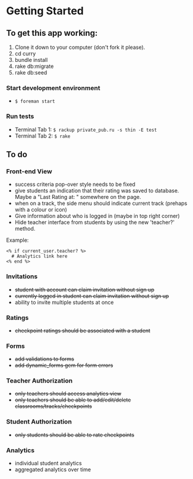 # Getting Started

## To get this app working:

1. Clone it down to your computer (don't fork it please).
2. cd curry
3. bundle install
4. rake db:migrate
5. rake db:seed

### Start development environment
- `$ foreman start`

### Run tests
- Terminal Tab 1: `$ rackup private_pub.ru -s thin -E test`
- Terminal Tab 2: `$ rake`

## To do

### Front-end View
- success criteria pop-over style needs to be fixed
- give students an indication that their rating was saved to database. Maybe a "Last Rating at: <time>" somewhere on the page.
- when on a track, the side menu should indicate current track (prehaps with a colour or icon)
- Give information about who is logged in (maybe in top right corner)
- Hide teacher interface from students by using the new 'teacher?' method.

Example:

```
<% if current_user.teacher? %>
  # Analytics link here
<% end %>
```

### Invitations
- ~~student with account can claim invitation without sign up~~
- ~~currently logged in student can claim invitation without sign up~~
- ability to invite multiple students at once

### Ratings
- ~~checkpoint ratings should be associated with a student~~

### Forms
- ~~add validations to forms~~
- ~~add dynamic_forms gem for form errors~~

### Teacher Authorization
- ~~only teachers should access analytics view~~
- ~~only teachers should be able to add/edit/delete classrooms/tracks/checkpoints~~

### Student Authorization
- ~~only students should be able to rate checkpoints~~

### Analytics
- individual student analytics
- aggregated analytics over time
